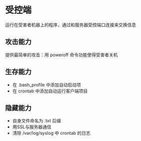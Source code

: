 # 受控端

运行在受害者机器上的程序，通过和服务器受控端口连接来交换信息

## 攻击能力
提供最简单的攻击：用 poweroff 命令功能使得受害者关机

## 生存能力
- 在 .bash_profile 中添加自动启动项
- 在 crontab 中添加自动运行客户端项目

## 隐藏能力
- 自身文件命名为 .txt 后缀
- 用SSL与服务器通信
- 清除 /var/log/syslog 中 crontab 的日志